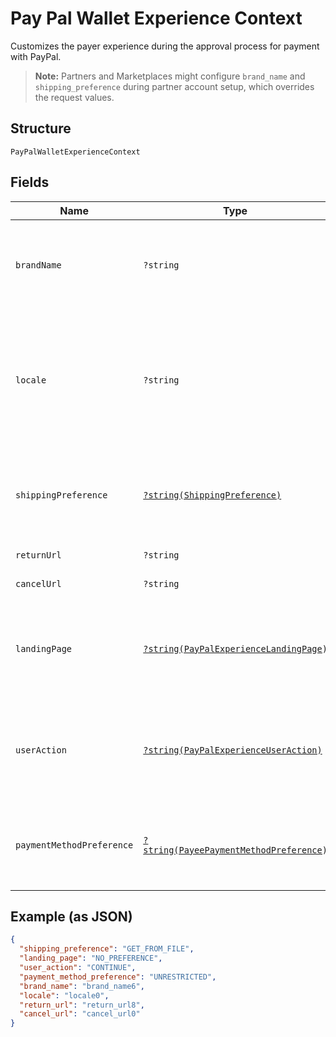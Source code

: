 
# Pay Pal Wallet Experience Context

Customizes the payer experience during the approval process for payment with PayPal.<blockquote><strong>Note:</strong> Partners and Marketplaces might configure <code>brand_name</code> and <code>shipping_preference</code> during partner account setup, which overrides the request values.</blockquote>

## Structure

`PayPalWalletExperienceContext`

## Fields

| Name | Type | Tags | Description | Getter | Setter |
|  --- | --- | --- | --- | --- | --- |
| `brandName` | `?string` | Optional | The label that overrides the business name in the PayPal account on the PayPal site. The pattern is defined by an external party and supports Unicode.<br><br>**Constraints**: *Minimum Length*: `1`, *Maximum Length*: `127`, *Pattern*: `^.*$` | getBrandName(): ?string | setBrandName(?string brandName): void |
| `locale` | `?string` | Optional | The [language tag](https://tools.ietf.org/html/bcp47#section-2) for the language in which to localize the error-related strings, such as messages, issues, and suggested actions. The tag is made up of the [ISO 639-2 language code](https://www.loc.gov/standards/iso639-2/php/code_list.php), the optional [ISO-15924 script tag](https://www.unicode.org/iso15924/codelists.html), and the [ISO-3166 alpha-2 country code](/api/rest/reference/country-codes/) or [M49 region code](https://unstats.un.org/unsd/methodology/m49/).<br><br>**Constraints**: *Minimum Length*: `2`, *Maximum Length*: `10`, *Pattern*: `^[a-z]{2}(?:-[A-Z][a-z]{3})?(?:-(?:[A-Z]{2}\|[0-9]{3}))?$` | getLocale(): ?string | setLocale(?string locale): void |
| `shippingPreference` | [`?string(ShippingPreference)`](../../doc/models/shipping-preference.md) | Optional | The location from which the shipping address is derived.<br><br>**Default**: `ShippingPreference::GET_FROM_FILE`<br><br>**Constraints**: *Minimum Length*: `1`, *Maximum Length*: `24`, *Pattern*: `^[A-Z_]+$` | getShippingPreference(): ?string | setShippingPreference(?string shippingPreference): void |
| `returnUrl` | `?string` | Optional | Describes the URL. | getReturnUrl(): ?string | setReturnUrl(?string returnUrl): void |
| `cancelUrl` | `?string` | Optional | Describes the URL. | getCancelUrl(): ?string | setCancelUrl(?string cancelUrl): void |
| `landingPage` | [`?string(PayPalExperienceLandingPage)`](../../doc/models/pay-pal-experience-landing-page.md) | Optional | The type of landing page to show on the PayPal site for customer checkout.<br><br>**Default**: `PayPalExperienceLandingPage::NO_PREFERENCE`<br><br>**Constraints**: *Minimum Length*: `1`, *Maximum Length*: `13`, *Pattern*: `^[0-9A-Z_]+$` | getLandingPage(): ?string | setLandingPage(?string landingPage): void |
| `userAction` | [`?string(PayPalExperienceUserAction)`](../../doc/models/pay-pal-experience-user-action.md) | Optional | Configures a <strong>Continue</strong> or <strong>Pay Now</strong> checkout flow.<br><br>**Default**: `PayPalExperienceUserAction::CONTINUE_`<br><br>**Constraints**: *Minimum Length*: `1`, *Maximum Length*: `8`, *Pattern*: `^[0-9A-Z_]+$` | getUserAction(): ?string | setUserAction(?string userAction): void |
| `paymentMethodPreference` | [`?string(PayeePaymentMethodPreference)`](../../doc/models/payee-payment-method-preference.md) | Optional | The merchant-preferred payment methods.<br><br>**Default**: `PayeePaymentMethodPreference::UNRESTRICTED`<br><br>**Constraints**: *Minimum Length*: `1`, *Maximum Length*: `255`, *Pattern*: `^[0-9A-Z_]+$` | getPaymentMethodPreference(): ?string | setPaymentMethodPreference(?string paymentMethodPreference): void |

## Example (as JSON)

```json
{
  "shipping_preference": "GET_FROM_FILE",
  "landing_page": "NO_PREFERENCE",
  "user_action": "CONTINUE",
  "payment_method_preference": "UNRESTRICTED",
  "brand_name": "brand_name6",
  "locale": "locale0",
  "return_url": "return_url8",
  "cancel_url": "cancel_url0"
}
```


